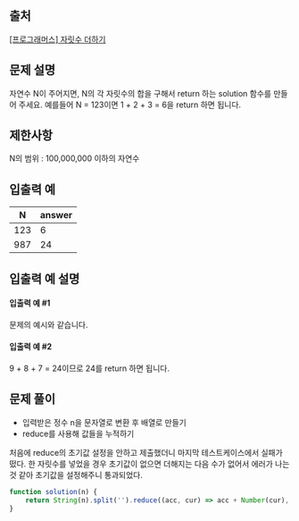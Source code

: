 ## 출처
[[프로그래머스] 자릿수 더하기](https://programmers.co.kr/learn/courses/30/lessons/12931)

## 문제 설명
자연수 N이 주어지면, N의 각 자릿수의 합을 구해서 return 하는 solution 함수를 만들어 주세요.
예를들어 N = 123이면 1 + 2 + 3 = 6을 return 하면 됩니다.

## 제한사항
N의 범위 : 100,000,000 이하의 자연수

## 입출력 예
N|	answer
-|-
123	|6
987	|24

## 입출력 예 설명
#### 입출력 예 #1
문제의 예시와 같습니다.

#### 입출력 예 #2
9 + 8 + 7 = 24이므로 24를 return 하면 됩니다.

## 문제 풀이
- 입력받은 정수 n을 문자열로 변환 후 배열로 만들기
- reduce를 사용해 값들을 누적하기

처음에 reduce의 초기값 설정을 안하고 제출했더니 마지막 테스트케이스에서 실패가 떴다.
한 자릿수를 넣었을 경우 초기값이 없으면 더해지는 다음 수가 없어서 에러가 나는 것 같아 초기값을 설정해주니 통과되었다.
```js
function solution(n) {
    return String(n).split('').reduce((acc, cur) => acc + Number(cur), 0);
}
```
